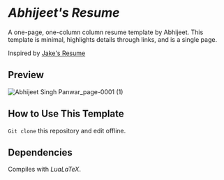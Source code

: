 # *Abhijeet's Resume*

A one-page, one-column column resume template by Abhijeet. This template is minimal, highlights details through links, and is a single page.

Inspired by [Jake's Resume]([https://giphy.com/](https://www.overleaf.com/latex/templates/jakes-resume/syzfjbzwjncs))

## Preview

![Abhijeet Singh Panwar_page-0001 (1)](https://github.com/iabzeet/resume/assets/58417091/13fc158d-78c7-4a08-bea6-190a0f7d7526)


## How to Use This Template
```Git clone``` this repository and edit offline.

## Dependencies
Compiles with *LuaLaTeX*.
